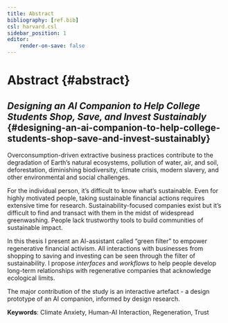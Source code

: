 ```yaml
---
title: Abstract
bibliography: [ref.bib]
csl: harvard.csl
sidebar_position: 1
editor:
    render-on-save: false
---
```


# Abstract {#abstract}

## *Designing an AI Companion to Help College Students Shop, Save, and Invest Sustainably* {#designing-an-ai-companion-to-help-college-students-shop-save-and-invest-sustainably}

Overconsumption-driven extractive business practices contribute to the degradation of Earth’s natural ecosystems, pollution of water, air, and soil, deforestation, diminishing biodiversity, climate crisis, modern slavery, and other environmental and social challenges.

For the individual person, it’s difficult to know what’s sustainable. Even for highly motivated people, taking sustainable financial actions requires extensive time for research. Sustainability-focused companies exist but it’s difficult to find and transact with them in the midst of widespread greenwashing. People lack trustworthy tools to build communities of sustainable impact.

In this thesis I present an AI-assistant called “green filter” to empower regenerative financial activism. All interactions with businesses from shopping to saving and investing can be seen through the filter of sustainability. I propose *interfaces* and *workflows* to help people develop long-term relationships with regenerative companies that acknowledge ecological limits.

The major contribution of the study is an interactive artefact - a design prototype of an AI companion, informed by design research.

**Keywords**: Climate Anxiety, Human-AI Interaction, Regeneration, Trust

